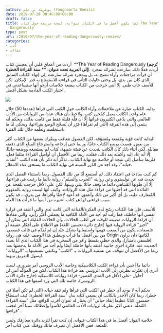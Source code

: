 ```yaml
---
author: يوغرطة بن علي (Youghourta Benali)
date: 2019-07-28 08:46:08+00:00
draft: false
title: لما يكون أفضل ما في الكتاب عنوانه، لمحة سريعة حول كتاب The Year of Reading
  Dangerously
type: post
url: /2019/07/the-year-of-reading-dangerously-review/
categories:
- كُتب
- مقالات
---
```


أردت من أعماق قلبي أن يعجبني كتاب  **The Year of Reading Dangerously **(تُرجم إلى العربية تحت عنوان: ** سنة القراءة الخطرة**). أردت فعلًا ذلك. سارعت لشرائه بمجرد أن قرأت مراجعات وآراء تنصح به، بل وبمجرد شرائه سارعت إلى إنهاء الكتاب السابق الذي كان بين يدي، بل وحتى حاولت التأني في قراءته للاستمتاع به قدر الإمكان. لكن للأسف خاب ظني. إلا أنني خرجت من الكتاب ببضعة خلاصات أرجو أنها ستساعدني في اختيار الكتب القادمة بشكل أفضل.




[![](https://www.it-scoop.com/wp-content/uploads/2019/07/the-year-of-reading-dangerously.jpg)
](https://www.it-scoop.com/2019/07/the-year-of-reading-dangerously-review/the-year-of-reading-dangerously/)




بداية، الكتاب عبارة عن ملاحظات وآراء الكاتب حول الكتب التي قرأها (عددها 50) خلال عام واحد. الكاتب يعمل كمُحرر كتب، ولاحظ بأن هناك عددا من الروايات من الأدب العالمي والتي يدّعي الكثيرون قراتها إلّا أن قلّة قليلة فقط من قامت بذلك، وبحكم أنه ينتمي إلى هذه الفرقة (التي لم تقرأها) قرّر أن يُصحّح الوضع بقراءتها، ويحكي لنا ما استخلصه وتعلّمه خلال تلك الفترة.




البداية كانت قوّية ومُمتعة ومُشوّقة، لكن الفصول تتعاقب وينفّرك بعضها من الكتاب أكثر من بعض. هممت بوضع الكتاب جانبًا، وربما حتى إرجاعه واسترجاع المبلغ الذي دفعته مقابله، لكن أثناء ذلك كان الكاتب يتحدث عن قصّة شبيهة، كتاب لم يستسغه ووضعه جانبًا، إلّا أنه عاد إليه وأكمله بعد ذلك، فقلت، ربما من الأفضل أن أواصل القراءة مثلما فعل، فلربما سأصل إلى نتيجة أو خلاصة مع نهاية الكتاب.. تذكّر أنه ذكر بأن هذه الكتب "أنقذت حياته"، وقد أجد من الدُرر الثمينة في نهاية الكتاب ما يستحق عناء الانتظار.




كم كنت ساذجا في اعتقاد ذلك. لم أستسغ أيًا من تلك الفصول، ربما باستثناء الفصل الذي تحدث فيه عن تولستوي وعن روايته "الحرب والسلم"، رواية دائما ما رغبت في قراءتها، إلّا أن طولها المُتناهي دائما ما وقف حائلا بيني وبينها. لكن على الأقل خرجت بلمحة عن الفائدة التي قد أجنيها من قراءة مثل هذه الروايات، وكيف أنها ليست رواية بالمفهوم المُتعارف عليه، بل أي أكبر من ذلك وأعمق. قد أعود لاحقًا وأقرأها، من يدري… قد يكون سبب قراءتي لها هو كتاب أعتبره من أسوأ ما قرأت هذا العام.




للأسف، فإن هذا الكتاب رسّخ لدي الفكرة/القناعة التي كانت لدي والتي أعتقد في قرارة نفسي أنها خاطئة، فما زلت لم أجد من الأدلة الكافية ما يجعلني أغيّر رأيي، والتي مفادها أن قراءة الروايات مضيعة للوقت في أغلب الحالات، وأن الحالات القليلة التي يمكن أن "أجيز" قراءة الرواية فيها (خارج دائرة تحسين اللغة) هو الاطلاع على أفكار عميقة أو فلسفات، يكون من الصعب فهمها واستيعابها بشكل جيّد إن لم تُقدّم في قالب قصصي. من بين أفضل ما قرأت وينطبق هذا الوصف عليه هي رواية Origin لكاتبها دان براون (فلسفي بامتياز)، والذي حظي بقسط وافر من السخرية في هذا الكتاب الذي أنا بصدد الحديث عنه. فكرة أخرى جانبية أعتقد بأنها خاطئة أيضًا ولم أجد من الأدلة ما يدحضها بعد: ربما من الأفضل أن نتوقّف عن تسمية الروايات بـ "الكتب" ونكتفي بتسميتها بـ "الروايات" ليسهل التفريق بينهما.




دائما ما أحس بأن قراءة الكتب الكلاسيكية وخاصة الأدب الروسي أمر ضروري. لست أدري إن تغيّرت نظرتي إلى الأدب الروسي بعد قراءة هذا الكتاب، لكن من المؤكّد أنني لن أحاول -على الأقل في المدى القصير- قراءة روايات كلاسيكية (خارج دائرة الأدب الروسي)، خاصة تلك التي ورد اسمها في هذا الكتاب.




بحكم أنه لا يوجد أي خطر في الكتب التي قرأها ولم تنقذ حياته (التي لم تكن أصلا في خطر)، ربما كان الأجدر بالكاتب أن يسمي كتابه بدل "سنة القراءة الخطرة: كيف استطاع خمسون كتابًا عظيما إنقاذ حياتي" أن يختار له عنوان أقرب للواقع، مثل "سنة القراءة المُملّة: دعني أغيّر نظرتك لروايات الأدب العالمي للأسوأ وإعطائك سببا آخر لتجنب قراءتها".




خلاصة القول: أفضل ما في هذا الكتاب عنوانه. إن كنت تقرأ لتزيد دائرة معارفك وليس للمتعة، فمن الأفضل أن تصرف مالك ووقتك على كتاب آخر.
